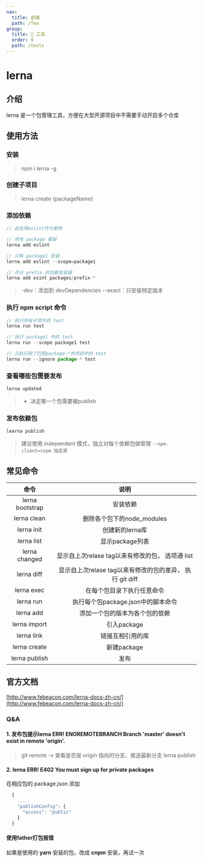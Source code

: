 ```yaml
---
nav:
  title: 前端
  path: /fea
group:
  title: 💊 工具
  order: 9
  path: /tools
---
```


# lerna

## 介绍
lerna 是一个包管理工具，方便在大型开源项目中不需要手动开启多个仓库

## 使用方法

### 安装

> npm i lerna -g

### 创建子项目
> lerna create {packageName}

### 添加依赖

```javascript
// 此处用eslint作为案例

// 所有 package 都装
lerna add eslint

// 只有 package1 安装
lerna add eslint --scope=package1

// 符合 prefix 的包都会安装
lerna add esint packages/prefix-*
```


> -dev：添加到 devDependencies
> --exact：只安装特定版本



### 执行 npm script 命令
```javascript
// 执行所有子项中的 test
lerna run test

// 执行 package1 中的 test
lerna run --scope package1 test

// 只执行除了匹配package-*外项目中的 test
lerna run --ignore package-* test

```


### 查看哪些包需要发布
```javascript
lerna updated
```
> - 决定哪一个包需要被publish





### 发布依赖包
```javascript
learna publish
```
> 建议使用 independent 模式，独立对每个依赖包做管理
> `--npm-client=cnpm 指定源`



## 常见命令
| 命令 | 说明 |
| :---: | :---: |
| lerna bootstrap | 安装依赖 |
| lerna clean | 删除各个包下的node_modules |
| lerna init | 创建新的lerna库 |
| lerna list | 显示package列表 |
| lerna changed | 显示自上次relase tag以来有修改的包， 选项通 list |
| lerna diff | 显示自上次relase tag以来有修改的包的差异， 执行 git diff |
| lerna exec | 在每个包目录下执行任意命令 |
| lerna run <commond> | 执行每个包package.json中的脚本命令 |
| lerna add | 添加一个包的版本为各个包的依赖 |
| lerna import | 引入package |
| lerna link | 链接互相引用的库 |
| lerna create | 新建package |
| lerna publish | 发布 |


## 官方文档
[http://www.febeacon.com/lerna-docs-zh-cn/](http://www.febeacon.com/lerna-docs-zh-cn/)


### Q&A
#### 1. 发布包提示lerna ERR! ENOREMOTEBRANCH Branch 'master' doesn't exist in remote 'origin'.
> git remote -v 查看是否是 origin 指向的分支，推送最新分支
> lerna publish



#### 2. lerna ERR! E402 You must sign up for private packages
在相应包的 package.json 添加

```js
  {
    ...
    "publishConfig": {
      "access": "public"
    }
  }
```

#### 使用father打包报错

如果是使用的 **yarn** 安装的包，改成 **cnpm** 安装，再试一次


